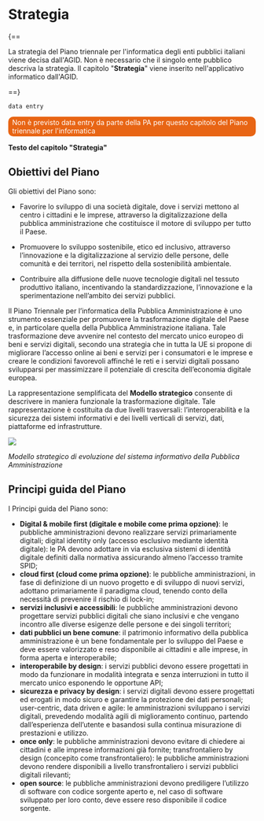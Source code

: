 # Strategia

{==

La strategia del Piano triennale per l'informatica degli enti pubblici italiani viene decisa dall'AGID. 
Non è necessario che il singolo ente pubblico descriva la strategia. Il capitolo "**Strategia**" viene inserito nell'applicativo informatico dall'AGID.

==}

<code>data entry</code>

<p><span style="background-color: #e86514; color: #ffffff; display: inline-block; padding: 3px 8px; border-radius: 10px;">Non è previsto data entry da parte della PA per questo capitolo del Piano triennale per l'informatica</span> </p>

**Testo del capitolo "Strategia"**

## Obiettivi del Piano

Gli obiettivi del Piano sono:

- Favorire lo sviluppo di una società digitale, dove i servizi mettono al centro i cittadini e le imprese, attraverso la digitalizzazione della pubblica amministrazione che costituisce il motore di sviluppo per tutto il Paese. 

- Promuovere lo sviluppo sostenibile, etico ed inclusivo, attraverso l’innovazione e la digitalizzazione al servizio delle persone, delle comunità e dei territori, nel rispetto della sostenibilità ambientale. 

- Contribuire alla diffusione delle nuove tecnologie digitali nel tessuto produttivo italiano, incentivando la standardizzazione, l’innovazione e la sperimentazione nell’ambito dei servizi pubblici.

Il Piano Triennale per l’informatica della Pubblica Amministrazione è uno strumento essenziale per promuovere la trasformazione digitale del Paese e, in particolare quella della Pubblica Amministrazione italiana. Tale trasformazione deve avvenire nel contesto del mercato unico europeo di beni e servizi digitali, secondo una strategia che in tutta la UE si propone di migliorare l’accesso online ai beni e servizi per i consumatori e le imprese e creare le condizioni favorevoli affinché le reti e i servizi digitali possano svilupparsi per massimizzare il potenziale di crescita dell’economia digitale europea.

La rappresentazione semplificata del **Modello strategico** consente di descrivere in maniera funzionale la trasformazione digitale. Tale rappresentazione è costituita da due livelli trasversali: l’interoperabilità e la sicurezza dei sistemi informativi e dei livelli verticali di servizi, dati, piattaforme ed infrastrutture.

![](https://docs.italia.it/italia/piano-triennale-ict/pianotriennale-ict-doc/it/2020-2022/_images/modello_strategico.jpg)

_Modello strategico di evoluzione del sistema informativo della Pubblica Amministrazione_


## Principi guida del Piano

I Principi guida del Piano sono:

- **Digital & mobile first (digitale e mobile come prima opzione)**: le pubbliche amministrazioni devono realizzare servizi primariamente digitali;
digital identity only (accesso esclusivo mediante identità digitale): le PA devono adottare in via esclusiva sistemi di identità digitale definiti dalla normativa assicurando almeno l’accesso tramite SPID; 
- **cloud first (cloud come prima opzione)**: le pubbliche amministrazioni, in fase di definizione di un nuovo progetto e di sviluppo di nuovi servizi, adottano primariamente il paradigma cloud, tenendo conto della necessità di prevenire il rischio di lock-in; 
- **servizi inclusivi e accessibili**: le pubbliche amministrazioni devono progettare servizi pubblici digitali che siano inclusivi e che vengano incontro alle diverse esigenze delle persone e dei singoli territori; 
- **dati pubblici un bene comune**: il patrimonio informativo della pubblica amministrazione è un bene fondamentale per lo sviluppo del Paese e deve essere valorizzato e reso disponibile ai cittadini e alle imprese, in forma aperta e interoperabile; 
- **interoperabile by design**: i servizi pubblici devono essere progettati in modo da funzionare in modalità integrata e senza interruzioni in tutto il mercato unico esponendo le opportune API; 
- **sicurezza e privacy by design**: i servizi digitali devono essere progettati ed erogati in modo sicuro e garantire la protezione dei dati personali;
user-centric, data driven e agile: le amministrazioni sviluppano i servizi digitali, prevedendo modalità agili di miglioramento continuo, partendo dall’esperienza dell’utente e basandosi sulla continua misurazione di prestazioni e utilizzo. 
- **once only**: le pubbliche amministrazioni devono evitare di chiedere ai cittadini e alle imprese informazioni già fornite;
transfrontaliero by design (concepito come transfrontaliero): le pubbliche amministrazioni devono rendere disponibili a livello transfrontaliero i servizi pubblici digitali rilevanti; 
- **open source**: le pubbliche amministrazioni devono prediligere l’utilizzo di software con codice sorgente aperto e, nel caso di software sviluppato per loro conto, deve essere reso disponibile il codice sorgente.


